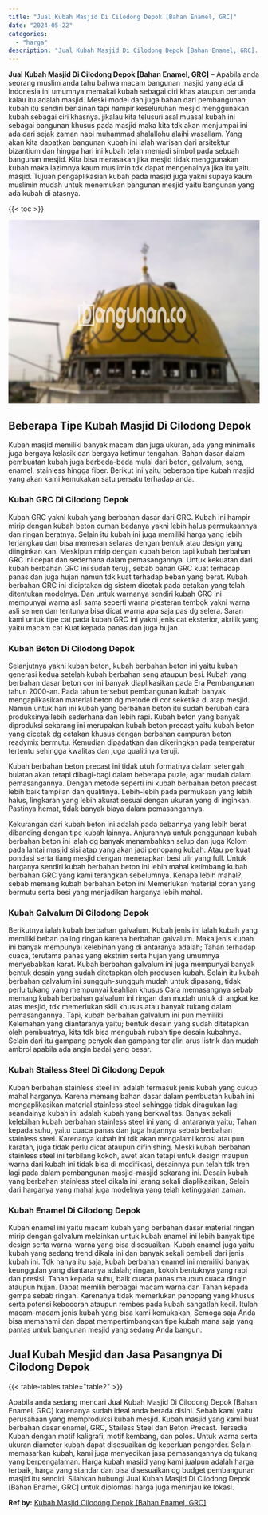 ```yaml
---
title: "Jual Kubah Masjid Di Cilodong Depok [Bahan Enamel, GRC]"
date: "2024-05-22"
categories: 
  - "harga"
description: "Jual Kubah Masjid Di Cilodong Depok [Bahan Enamel, GRC]. Apabila anda sedang mencari Jual Kubah Masjid Di Cilodong Depok [Bahan Enamel, GRC] karenanya suda..."
---
```


**Jual Kubah Masjid Di Cilodong Depok \[Bahan Enamel, GRC\]** – Apabila anda seorang muslim anda tahu bahwa macam bangunan masjid yang ada di Indonesia ini umumnya memakai kubah sebagai ciri khas ataupun pertanda kalau itu adalah masjid. Meski model dan juga bahan dari pembangunan kubah itu sendiri berlainan tapi hampir keseluruhan mesjid menggunakan kubah sebagai ciri khasnya. jikalau kita telusuri asal muasal kubah ini sebagai bangunan khusus pada masjid maka kita tdk akan menjumpai ini ada dari sejak zaman nabi muhammad shalallohu alaihi wasallam. Yang akan kita dapatkan bangunan kubah ini ialah warisan dari arsitektur bizantium dan hingga hari ini kubah telah menjadi simbol pada sebuah bangunan mesjid. Kita bisa merasakan jika mesjid tidak menggunakan kubah maka lazimnya kaum muslimin tdk dapat mengenalnya jika itu yaitu masjid. Tujuan pengaplikasian kubah pada masjid juga yakni supaya kaum muslimin mudah untuk menemukan bangunan mesjid yaitu bangunan yang ada kubah di atasnya.

{{< toc >}}

![Jual Kubah Masjid Di Cilodong Depok [Bahan Enamel, GRC]](/images/jual-kubah-masjid-39.png)

## Beberapa Tipe Kubah Masjid Di Cilodong Depok

Kubah masjid memiliki banyak macam dan juga ukuran, ada yang minimalis juga bergaya kelasik dan bergaya ketimur tengahan. Bahan dasar dalam pembuatan kubah juga berbeda-beda mulai dari beton, galvalum, seng, enamel, stainless hingga fiber. Berikut ini yaitu beberapa tipe kubah masjid yang akan kami kemukakan satu persatu terhadap anda.

### Kubah GRC Di Cilodong Depok

Kubah GRC yakni kubah yang berbahan dasar dari GRC. Kubah ini hampir mirip dengan kubah beton cuman bedanya yakni lebih halus permukaannya dan ringan beratnya. Selain itu kubah ini juga memiliki harga yang lebih terjangkau dan bisa memesan selaras dengan bentuk atau design yang diinginkan kan. Meskipun mirip dengan kubah beton tapi kubah berbahan GRC ini cepat dan sederhana dalam pemasangannya. Untuk kekuatan dari kubah berbahan GRC ini sudah teruji, sebab bahan GRC kuat terhadap panas dan juga hujan namun tdk kuat terhadap beban yang berat. Kubah berbahan GRC ini diciptakan dg sistem dicetak pada cetakan yang telah ditentukan modelnya. Dan untuk warnanya sendiri kubah GRC ini mempunyai warna asli sama seperti warna plesteran tembok yakni warna asli semen dan tentunya bisa dicat warna apa saja pas dg selera. Saran kami untuk tipe cat pada kubah GRC ini yakni jenis cat eksterior, akrilik yang yaitu macam cat Kuat kepada panas dan juga hujan.

### Kubah Beton Di Cilodong Depok

Selanjutnya yakni kubah beton, kubah berbahan beton ini yaitu kubah generasi kedua setelah kubah berbahan seng ataupun besi. Kubah yang berbahan dasar beton cor ini banyak diaplikasikan pada Era Pembangunan tahun 2000-an. Pada tahun tersebut pembangunan kubah banyak mengaplikasikan material beton dg metode di cor seketika di atap mesjid. Namun untuk hari ini kubah yang berbahan beton itu sudah berubah cara produksinya lebih sederhana dan lebih rapi. Kubah beton yang banyak diproduksi sekarang ini merupakan kubah beton precast yaitu kubah beton yang dicetak dg cetakan khusus dengan berbahan campuran beton readymix bermutu. Kemudian dipadatkan dan dikeringkan pada temperatur tertentu sehingga kwalitas dan juga qualitinya teruji.

Kubah berbahan beton precast ini tidak utuh formatnya dalam setengah bulatan akan tetapi dibagi-bagi dalam beberapa puzle, agar mudah dalam pemasangannya. Dengan metode seperti ini kubah berbahan beton precast lebih baik tampilan dan qualitinya. Lebih-lebih pada permukaan yang lebih halus, lingkaran yang lebih akurat sesuai dengan ukuran yang di inginkan. Pastinya hemat, tidak banyak biaya dalam pemasangannya.

Kekurangan dari kubah beton ini adalah pada bebannya yang lebih berat dibanding dengan tipe kubah lainnya. Anjurannya untuk penggunaan kubah berbahan beton ini ialah dg banyak menambahkan selup dan juga Kolom pada lantai masjid sisi atap yang akan jadi penopang kubah. Atau perkuat pondasi serta tiang mesjid dengan menerapkan besi ulir yang full. Untuk harganya sendiri kubah berbahan beton ini lebih mahal ketimbang kubah berbahan GRC yang kami terangkan sebelumnya. Kenapa lebih mahal?, sebab memang kubah berbahan beton ini Memerlukan material coran yang bermutu serta besi yang menjadikan harganya lebih mahal.

### Kubah Galvalum Di Cilodong Depok

Berikutnya ialah kubah berbahan galvalum. Kubah jenis ini ialah kubah yang memiliki beban paling ringan karena berbahan galvalum. Maka jenis kubah ini banyak mempunyai kelebihan yang di antaranya adalah; Tahan terhadap cuaca, terutama panas yang ekstrim serta hujan yang umumnya menyebabkan karat. Kubah berbahan galvalum ini juga mempunyai banyak bentuk desain yang sudah ditetapkan oleh produsen kubah. Selain itu kubah berbahan galvalum ini sungguh-sungguh mudah untuk dipasang, tidak perlu tukang yang mempunyai keahlian khusus Cara memasangnya sebab memang kubah berbahan galvalum ini ringan dan mudah untuk di angkat ke atas mesjid, tdk memerlukan skill khusus atau banyak tukang dalam pemasangannya. Tapi, kubah berbahan galvalum ini pun memiliki Kelemahan yang diantaranya yaitu; bentuk desain yang sudah ditetapkan oleh pembuatnya, kita tdk bisa mengubah rubah tipe desain kubahnya. Selain dari itu gampang penyok dan gampang ter aliri arus listrik dan mudah ambrol apabila ada angin badai yang besar.

### Kubah Stailess Steel Di Cilodong Depok

Kubah berbahan stainless steel ini adalah termasuk jenis kubah yang cukup mahal harganya. Karena memang bahan dasar dalam pembuatan kubah ini mengaplikasikan material stainless steel sehingga tidak diragukan lagi seandainya kubah ini adalah kubah yang berkwalitas. Banyak sekali kelebihan kubah berbahan stainless steel ini yang di antaranya yaitu; Tahan kepada suhu, yaitu cuaca panas dan juga hujannya sebab berbahan stainless steel. Karenanya kubah ini tdk akan mengalami korosi ataupun karatan, juga tidak perlu dicat ataupun difinishing. Meski kubah berbahan stainless steel ini terbilang kokoh, awet akan tetapi untuk design maupun warna dari kubah ini tidak bisa di modifikasi, desainnya pun telah tdk tren lagi pada dalam pembangunan masjid-masjid sekarang ini. Desain kubah yang berbahan stainless steel dikala ini jarang sekali diaplikasikan, Selain dari harganya yang mahal juga modelnya yang telah ketinggalan zaman.

### Kubah Enamel Di Cilodong Depok

Kubah enamel ini yaitu macam kubah yang berbahan dasar material ringan mirip dengan galvalum melainkan untuk kubah enamel ini lebih banyak tipe design serta warna-warna yang bisa disesuaikan. Kubah enamel juga yaitu kubah yang sedang trend dikala ini dan banyak sekali pembeli dari jenis kubah ini. Tdk hanya itu saja, kubah berbahan enamel ini memiliki banyak keunggulan yang diantaranya adalah; ringan, kokoh bentuknya yang rapi dan presisi, Tahan kepada suhu, baik cuaca panas maupun cuaca dingin ataupun hujan. Dapat memilih berbagai macam warna dan Tahan kepada gempa sebab ringan. Karenanya tidak memerlukan penopang yang khusus serta potensi kebocoran ataupun rembes pada kubah sangatlah kecil. Itulah macam-macam jenis kubah yang bisa kami kemukakan, Semoga saja Anda bisa memahami dan dapat mempertimbangkan tipe kubah mana saja yang pantas untuk bangunan mesjid yang sedang Anda bangun.

## Jual Kubah Mesjid dan Jasa Pasangnya Di Cilodong Depok

{{< table-tables table="table2" >}}

Apabila anda sedang mencari Jual Kubah Masjid Di Cilodong Depok \[Bahan Enamel, GRC\] karenanya sudah ideal anda berada disini. Sebab kami yaitu perusahaan yang memproduksi kubah mesjid. Kubah masjid yang kami buat berbahan dasar enamel, GRC, Stailess Steel dan Beton Precast. Tersedia Kubah dengan motif kaligrafi, motif kembang, dan polos. Untuk warna serta ukuran diameter kubah dapat disesuaikan dg keperluan pengorder. Selain memasarkan kubah, kami juga menyedikan jasa pemasangannya dg tukang yang berpengalaman. Harga kubah masjid yang kami jualpun adalah harga terbaik, harga yang standar dan bisa disesuaikan dg budget pembangunan masjid itu sendiri. Silahkan hubungi Jual Kubah Masjid Di Cilodong Depok \[Bahan Enamel, GRC\] untuk diplomasi harga juga meninjau ke lokasi.

**Ref by:** [Kubah Masjid Cilodong Depok [Bahan Enamel, GRC]](https://id.wikipedia.org/wiki/Kubah)

